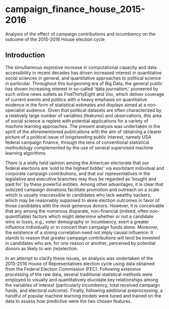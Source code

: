 # campaign_finance_house_2015-2016
Analysis of the effect of campaign contributions and incumbency on the outcome of the 2015-2016 House election cycle

## Introduction

The simultaneous explosive increase in computational capacity and data accessibility in recent decades has driven increased interest in quantitative social sciences in general, and quantitative approaches to political science in particular. Throughout this burgeoning era of Big Data, the general public has shown increasing interest in so-called 'data journalism,' pioneered by such online news outlets as FiveThirtyEight and Vox, which deliver coverage of current events and politics with a heavy emphasis on quantitative evidence in the form of statistical estimates and displays aimed at a non-specialist audience. Given that political datasets are often characterized by a relatively large number of variables (features) and observations, this area of social science is replete with potential applications for a variety of machine learning approaches. The present analysis was undertaken in the spirit of the aforementioned publications with the aim of obtaining a clearer picture of a political issue of longstanding public interest, namely USA federal campaign finance, through the lens of conventional statistical methodology complemented by the use of several supervised machine learning algorithms.

There is a widly held opinion among the American electorate that our federal elections are ‘sold to the highest bidder’ via exorbitant individual and corporate campaign contributions, and that our representatives in the legislative and executive branches may thus be regarded as ‘bought and paid for’ by these powerful entities. Among other advantages, it is clear that outsized campaign donations facilitate promotion and outreach on a scale which is usually inaccessible to candidates who lack wealthy backers, which may be reasonably supposed to skew election outcomes in favor of those candidates with the most generous donors. However, it is conceivable that any among the numerous disparate, non-financial (indeed, often non-quantifiable) factors which might determine whether or not a candidate wins or loses, e.g., voter demography or incumbency, exert a greater influence individually or in concert than campaign funds alone. Moreover, the existence of a strong correlation need not imply causal influence: It stands to reason that greater campaign contributions will tend be invested in candidates who are, for one reason or another, perceived by potential donors as likely to win (re)election. 

In an attempt to clarify these issues, an analysis was undertaken of the 2015-2016 House of Representatives election cycle using data obtained from the Federal Election Commission (FEC). Following extensive processing of the raw data, several traditional statistical methods were employed to visually and quantitatively elucidate key relationships among the variables of interest (particularly incumbency, total received campaign funds, and electoral outcome). Finally, following additional preprocessing, a handful of popular machine learning models were tuned and trained on the data to assess how predictive were the two chosen features.
